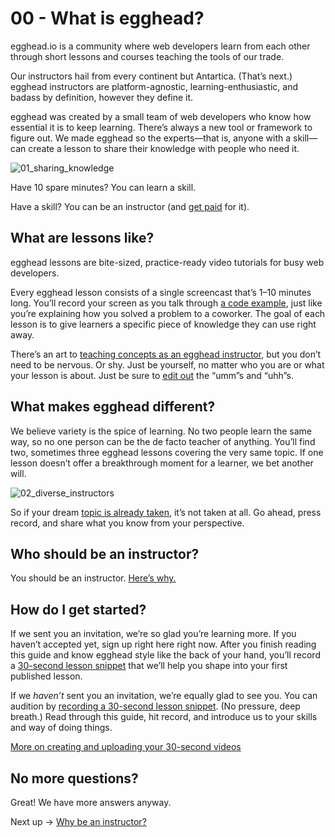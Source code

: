# 00 - What is egghead?
egghead.io is a community where web developers learn from each other through short lessons and courses teaching the tools of our trade.

Our instructors hail from every continent but Antartica. (That’s next.) egghead instructors are platform-agnostic, learning-enthusiastic, and badass by definition, however they define it.

egghead was created by a small team of web developers who know how essential it is to keep learning. There’s always a new tool or framework to figure out. We made egghead so the experts—that is, anyone with a skill—can create a lesson to share their knowledge with people who need it.


![01_sharing_knowledge](https://d2mxuefqeaa7sj.cloudfront.net/s_5998CB8F4ACAE04353DF55D78578CAC9F495218C5B780DCB121ECA0E8390328B_1530529136099_file.png)



Have 10 spare minutes? You can learn a skill.

Have a skill? You can be an instructor (and [get paid](https://paper.dropbox.com/doc/FRoGSwr8LPNxoyd6ViWiE) for it).

## What are lessons like?

egghead lessons are bite-sized, practice-ready video tutorials for busy web developers.

Every egghead lesson consists of a single screencast that’s 1–10 minutes long. You’ll record your screen as you talk through [a code example](https://paper.dropbox.com/doc/05-Create-your-code-example-cDZZONYRKCLyHsIKaIuSY), just like you’re explaining how you solved a problem to a coworker. The goal of each lesson is to give learners a specific piece of knowledge they can use right away.

There’s an art to [teaching concepts as an egghead instructor](https://paper.dropbox.com/doc/06-How-to-instruct-z72d73FEvscPjJwwGDLIS), but you don’t need to be nervous. Or shy. Just be yourself, no matter who you are or what your lesson is about. Just be sure to [edit out](https://paper.dropbox.com/doc/04-Edit-your-lesson-MeWShbq74RFNerLauz5AH) the “umm”s and “uhh”s.


## What makes egghead different?

We believe variety is the spice of learning. No two people learn the same way, so no one person can be the de facto teacher of anything. You’ll find two, sometimes three egghead lessons covering the very same topic. If one lesson doesn’t offer a breakthrough moment for a learner, we bet another will.


![02_diverse_instructors](https://d2mxuefqeaa7sj.cloudfront.net/s_5998CB8F4ACAE04353DF55D78578CAC9F495218C5B780DCB121ECA0E8390328B_1530529160184_file.png)


So if your dream [topic is already taken](https://paper.dropbox.com/doc/03-What-if-a-lesson-already-exists-EkgS7A0FsyKtftFTs2Yr1), it’s not taken at all. Go ahead, press record, and share what you know from your perspective.


## Who should be an instructor?

You should be an instructor. [Here’s why.](https://paper.dropbox.com/doc/01-Why-be-an-instructor-u68jBYc1Ly1F5wWoi4jXT)


## How do I get started?

If we sent you an invitation, we’re so glad you’re learning more. If you haven’t accepted yet, sign up right here right now. After you finish reading this guide and know egghead style like the back of your hand, you’ll record a [30-second lesson snippet](https://paper.dropbox.com/doc/04-Create-your-30-second-lesson-0wwXUm3M924ym22w3ZpPZ) that we’ll help you shape into your first published lesson.

If we *haven’t* sent you an invitation, we’re equally glad to see you. You can audition by [recording a 30-second lesson snippet](https://paper.dropbox.com/doc/04-Create-your-30-second-lesson-0wwXUm3M924ym22w3ZpPZ). (No pressure, deep breath.) Read through this guide, hit record, and introduce us to your skills and way of doing things.

[More on creating and uploading your 30-second videos](https://paper.dropbox.com/doc/04-Create-your-30-second-lesson-0wwXUm3M924ym22w3ZpPZ)


## No more questions?

Great! We have more answers anyway.

Next up → [Why be an instructor?](https://paper.dropbox.com/doc/01-Why-be-an-instructor-u68jBYc1Ly1F5wWoi4jXT)

